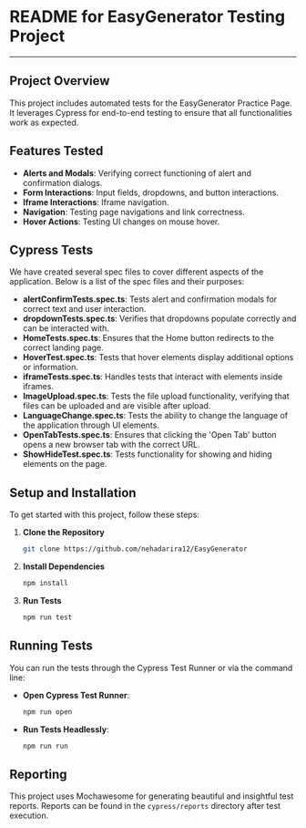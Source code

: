 # README for EasyGenerator Testing Project

---

## Project Overview

This project includes automated tests for the EasyGenerator Practice Page. It leverages Cypress for end-to-end testing to ensure that all functionalities work as expected.

## Features Tested

- **Alerts and Modals**: Verifying correct functioning of alert and confirmation dialogs.
- **Form Interactions**: Input fields, dropdowns, and button interactions.
- **Iframe Interactions**: Iframe navigation.
- **Navigation**: Testing page navigations and link correctness.
- **Hover Actions**: Testing UI changes on mouse hover.

## Cypress Tests

We have created several spec files to cover different aspects of the application. Below is a list of the spec files and their purposes:

- **alertConfirmTests.spec.ts**: Tests alert and confirmation modals for correct text and user interaction.
- **dropdownTests.spec.ts**: Verifies that dropdowns populate correctly and can be interacted with.
- **HomeTests.spec.ts**: Ensures that the Home button redirects to the correct landing page.
- **HoverTest.spec.ts**: Tests that hover elements display additional options or information.
- **iframeTests.spec.ts**: Handles tests that interact with elements inside iframes.
- **ImageUpload.spec.ts**: Tests the file upload functionality, verifying that files can be uploaded and are visible after upload.
- **LanguageChange.spec.ts**: Tests the ability to change the language of the application through UI elements.
- **OpenTabTests.spec.ts**: Ensures that clicking the 'Open Tab' button opens a new browser tab with the correct URL.
- **ShowHideTest.spec.ts**: Tests functionality for showing and hiding elements on the page.

## Setup and Installation

To get started with this project, follow these steps:

1. **Clone the Repository**
    ```sh
    git clone https://github.com/nehadarira12/EasyGenerator
    ```
2. **Install Dependencies**
    ```sh
    npm install
    ```
3. **Run Tests**
    ```sh
    npm run test
    ```

## Running Tests

You can run the tests through the Cypress Test Runner or via the command line:

- **Open Cypress Test Runner**:
    ```sh
    npm run open
    ```
- **Run Tests Headlessly**:
    ```sh
    npm run run
    ```

## Reporting

This project uses Mochawesome for generating beautiful and insightful test reports. Reports can be found in the `cypress/reports` directory after test execution.

